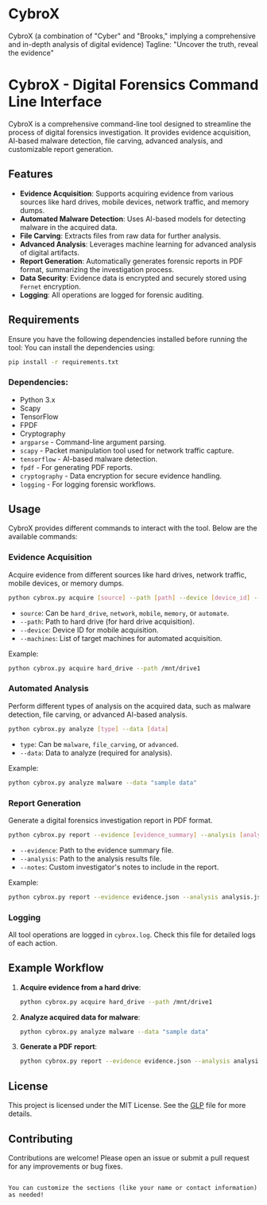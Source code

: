# CybroX
CybroX (a combination of "Cyber" and "Brooks," implying a comprehensive and in-depth analysis of digital evidence) 
Tagline: "Uncover the truth, reveal the evidence"



# CybroX - Digital Forensics Command Line Interface

CybroX is a comprehensive command-line tool designed to streamline the process of digital forensics investigation. It provides evidence acquisition, AI-based malware detection, file carving, advanced analysis, and customizable report generation.

## Features

- **Evidence Acquisition**: Supports acquiring evidence from various sources like hard drives, mobile devices, network traffic, and memory dumps.
- **Automated Malware Detection**: Uses AI-based models for detecting malware in the acquired data.
- **File Carving**: Extracts files from raw data for further analysis.
- **Advanced Analysis**: Leverages machine learning for advanced analysis of digital artifacts.
- **Report Generation**: Automatically generates forensic reports in PDF format, summarizing the investigation process.
- **Data Security**: Evidence data is encrypted and securely stored using `Fernet` encryption.
- **Logging**: All operations are logged for forensic auditing.

## Requirements

Ensure you have the following dependencies installed before running the tool:
You can install the dependencies using:

```bash
pip install -r requirements.txt
```
### Dependencies:
- Python 3.x
- Scapy
- TensorFlow
- FPDF
- Cryptography
- `argparse` - Command-line argument parsing.
- `scapy` - Packet manipulation tool used for network traffic capture.
- `tensorflow` - AI-based malware detection.
- `fpdf` - For generating PDF reports.
- `cryptography` - Data encryption for secure evidence handling.
- `logging` - For logging forensic workflows.

## Usage

CybroX provides different commands to interact with the tool. Below are the available commands:

### Evidence Acquisition

Acquire evidence from different sources like hard drives, network traffic, mobile devices, or memory dumps.

```bash
python cybrox.py acquire [source] --path [path] --device [device_id] --machines [machine_list]
```

- `source`: Can be `hard_drive`, `network`, `mobile`, `memory`, or `automate`.
- `--path`: Path to hard drive (for hard drive acquisition).
- `--device`: Device ID for mobile acquisition.
- `--machines`: List of target machines for automated acquisition.

Example:
```bash
python cybrox.py acquire hard_drive --path /mnt/drive1
```

### Automated Analysis

Perform different types of analysis on the acquired data, such as malware detection, file carving, or advanced AI-based analysis.

```bash
python cybrox.py analyze [type] --data [data]
```

- `type`: Can be `malware`, `file_carving`, or `advanced`.
- `--data`: Data to analyze (required for analysis).

Example:
```bash
python cybrox.py analyze malware --data "sample data"
```

### Report Generation

Generate a digital forensics investigation report in PDF format.

```bash
python cybrox.py report --evidence [evidence_summary] --analysis [analysis_results] --notes [custom_notes]
```

- `--evidence`: Path to the evidence summary file.
- `--analysis`: Path to the analysis results file.
- `--notes`: Custom investigator's notes to include in the report.

Example:
```bash
python cybrox.py report --evidence evidence.json --analysis analysis.json --notes "Investigation completed."
```

### Logging

All tool operations are logged in `cybrox.log`. Check this file for detailed logs of each action.

## Example Workflow

1. **Acquire evidence from a hard drive**:
    ```bash
    python cybrox.py acquire hard_drive --path /mnt/drive1
    ```

2. **Analyze acquired data for malware**:
    ```bash
    python cybrox.py analyze malware --data "sample data"
    ```

3. **Generate a PDF report**:
    ```bash
    python cybrox.py report --evidence evidence.json --analysis analysis.json --notes "Investigation successful."
    ```

## License

This project is licensed under the MIT License. See the [GLP](LICENSE) file for more details.

## Contributing

Contributions are welcome! Please open an issue or submit a pull request for any improvements or bug fixes.


```

You can customize the sections (like your name or contact information) as needed!
